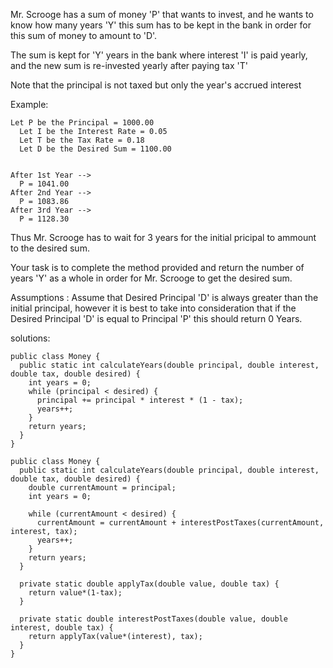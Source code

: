 Mr. Scrooge has a sum of money 'P' that wants to invest, and he wants to know how many years 'Y' this sum has to be kept in the bank in order for this sum of money to amount to 'D'.

The sum is kept for 'Y' years in the bank where interest 'I' is paid yearly, and the new sum is re-invested yearly after paying tax 'T'

Note that the principal is not taxed but only the year's accrued interest

Example:

```
Let P be the Principal = 1000.00      
  Let I be the Interest Rate = 0.05      
  Let T be the Tax Rate = 0.18      
  Let D be the Desired Sum = 1100.00


After 1st Year -->
  P = 1041.00
After 2nd Year -->
  P = 1083.86
After 3rd Year -->
  P = 1128.30
```

Thus Mr. Scrooge has to wait for 3 years for the initial pricipal to ammount to the desired sum.

Your task is to complete the method provided and return the number of years 'Y' as a whole in order for Mr. Scrooge to get the desired sum.

Assumptions : Assume that Desired Principal 'D' is always greater than the initial principal, however it is best to take into consideration that if the Desired Principal 'D' is equal to Principal 'P' this should return 0 Years.


solutions:

```
public class Money {
  public static int calculateYears(double principal, double interest, double tax, double desired) {
    int years = 0;
    while (principal < desired) {
      principal += principal * interest * (1 - tax);
      years++;
    }
    return years;
  }
}
```

```
public class Money {
  public static int calculateYears(double principal, double interest, double tax, double desired) {
    double currentAmount = principal;
    int years = 0;

    while (currentAmount < desired) {
      currentAmount = currentAmount + interestPostTaxes(currentAmount, interest, tax);
      years++;
    }
    return years;
  }

  private static double applyTax(double value, double tax) {
    return value*(1-tax);
  }

  private static double interestPostTaxes(double value, double interest, double tax) {
    return applyTax(value*(interest), tax);
  }
}
```